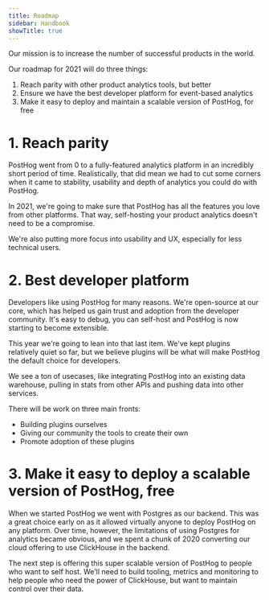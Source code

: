 ```yaml
---
title: Roadmap
sidebar: Handbook
showTitle: true
---
```


Our mission is to increase the number of successful products in the world. 

Our roadmap for 2021 will do three things:
1. Reach parity with other product analytics tools, but better
2. Ensure we have the best developer platform for event-based analytics
3. Make it easy to deploy and maintain a scalable version of PostHog, for free

# 1. Reach parity

PostHog went from 0 to a fully-featured analytics platform in an incredibly short period of time. Realistically, that did mean we had to cut some corners when it came to stability, usability and depth of analytics you could do with PostHog.

In 2021, we're going to make sure that PostHog has all the features you love from other platforms. That way, self-hosting your product analytics doesn't need to be a compromise.

We're also putting more focus into usability and UX, especially for less technical users.

# 2. Best developer platform

Developers like using PostHog for many reasons. We're open-source at our core, which has helped us gain trust and adoption from the developer community.
It's easy to debug, you can self-host and PostHog is now starting to become extensible.

This year we're going to lean into that last item. We've kept plugins relatively quiet so far, but we believe plugins will be what will make PostHog the default choice for developers.

We see a ton of usecases, like integrating PostHog into an existing data warehouse, pulling in stats from other APIs and pushing data into other services.

There will be work on three main fronts:
- Building plugins ourselves
- Giving our community the tools to create their own
- Promote adoption of these plugins

# 3. Make it easy to deploy a scalable version of PostHog, free

When we started PostHog we went with Postgres as our backend. This was a great choice early on as it allowed virtually anyone to deploy PostHog on any platform. Over time, however, the limitations of using Postgres for analytics became obvious, and we spent a chunk of 2020 converting our cloud offering to use ClickHouse in the backend.

The next step is offering this super scalable version of PostHog to people who want to self host. We'll need to build tooling, metrics and monitoring to help people who need the power of ClickHouse, but want to maintain control over their data.